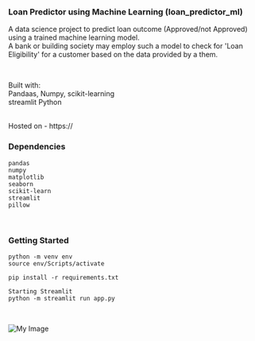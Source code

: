 ### Loan Predictor using Machine Learning (loan_predictor_ml)
A data science project to predict loan outcome (Approved/not Approved) using a trained machine learning model. <br>
A bank or building society may employ such a model to check for 'Loan Eligibility' for a customer based on the data provided by a them. 


<br>


Built with: <br>
Pandaas, Numpy, scikit-learning <br>
streamlit
Python

<br>
Hosted on  - https://


<br>

### Dependencies
```
pandas 
numpy 
matplotlib 
seaborn 
scikit-learn 
streamlit
pillow

```

<br>

### Getting Started
```
python -m venv env
source env/Scripts/activate

pip install -r requirements.txt

Starting Streamlit
python -m streamlit run app.py

```

<br>


![My Image](preview/preview.png)


